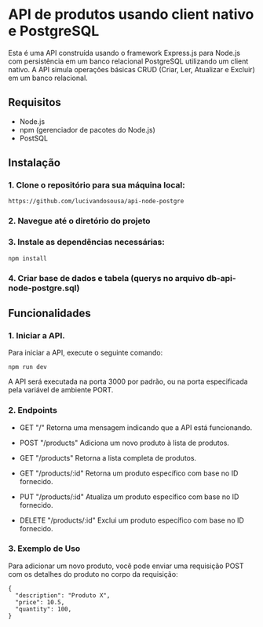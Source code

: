 # API de produtos usando client nativo e PostgreSQL

Esta é uma API construída usando o framework Express.js para Node.js com persistência em um banco relacional PostgreSQL utilizando um client nativo. A API simula operações básicas CRUD (Criar, Ler, Atualizar e Excluir) em um banco relacional.

## Requisitos

- Node.js
- npm (gerenciador de pacotes do Node.js)
- PostSQL

## Instalação

### 1. Clone o repositório para sua máquina local:

```
https://github.com/lucivandosousa/api-node-postgre
```
### 2. Navegue até o diretório do projeto

### 3. Instale as dependências necessárias:

```
npm install
```
### 4. Criar base de dados e tabela (querys no arquivo db-api-node-postgre.sql)
## Funcionalidades
### 1. Iniciar a API.

Para iniciar a API, execute o seguinte comando:

```
npm run dev
```
A API será executada na porta 3000 por padrão, ou na porta especificada pela variável de ambiente PORT.

### 2. Endpoints

 - GET "/" Retorna uma mensagem indicando que a API está funcionando.

 - POST "/products" Adiciona um novo produto à lista de produtos.

 - GET "/products" Retorna a lista completa de produtos.

 - GET "/products/:id" Retorna um produto específico com base no ID fornecido.

 - PUT "/products/:id" Atualiza um produto específico com base no ID fornecido.

 - DELETE "/products/:id" Exclui um produto específico com base no ID fornecido.


### 3. Exemplo de Uso

Para adicionar um novo produto, você pode enviar uma requisição POST com os detalhes do produto no corpo da requisição:

```
{
  "description": "Produto X",
  "price": 10.5,
  "quantity": 100,
}
```
